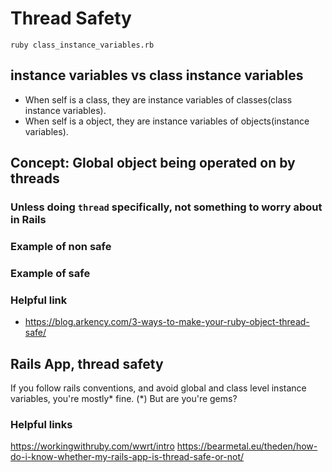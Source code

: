 # Thread Safety
`ruby class_instance_variables.rb`

## instance variables vs class instance variables
* When self is a class, they are instance variables of classes(class instance variables). 
* When self is a object, they are instance variables of objects(instance variables).

## Concept: Global object being operated on by threads
### Unless doing `thread` specifically, not something to worry about in Rails
### Example of non safe
### Example of safe
### Helpful link
* https://blog.arkency.com/3-ways-to-make-your-ruby-object-thread-safe/

## Rails App, thread safety
If you follow rails conventions, and avoid global and class level instance variables, you're mostly* fine.
(*) But are you're gems?

### Helpful links
https://workingwithruby.com/wwrt/intro
https://bearmetal.eu/theden/how-do-i-know-whether-my-rails-app-is-thread-safe-or-not/

